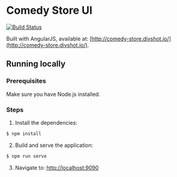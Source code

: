 # Comedy Store UI

[![Build Status](https://travis-ci.org/alextercete/comedy-store-ui.svg?branch=master)](https://travis-ci.org/alextercete/comedy-store-ui)

Built with AngularJS, available at: [http://comedy-store.divshot.io/](http://comedy-store.divshot.io/).

## Running locally

### Prerequisites
Make sure you have Node.js installed.

### Steps

1. Install the dependencies:

  ```bash
  $ npm install
  ```

2. Build and serve the application:

  ```bash
  $ npm run serve
  ```

3. Navigate to: [http://localhost:9090](http://localhost:9090)
